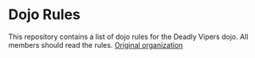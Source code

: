 Dojo Rules
==========

This repository contains a list of dojo rules for the Deadly Vipers dojo. All members should read the rules. [Original organization](https://github.com/deadlyvipers)

